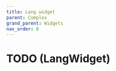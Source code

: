 ```yaml
---
title: Lang widget
parent: Complex
grand_parent: Widgets
nav_order: 8
---
```


# TODO (LangWidget)

